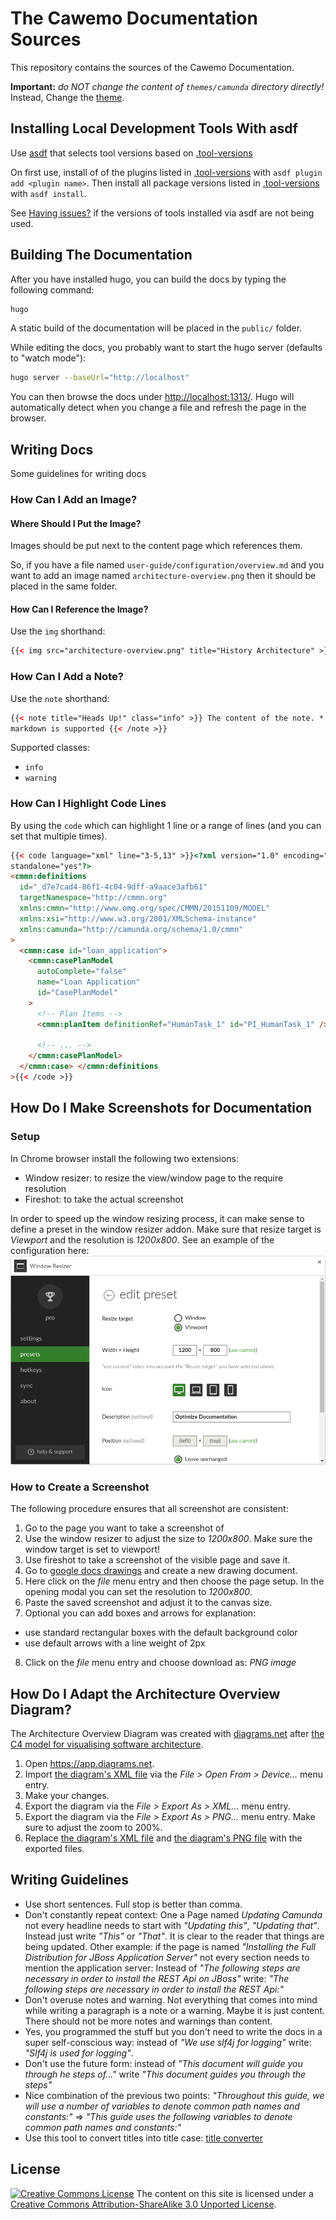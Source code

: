 # The Cawemo Documentation Sources

This repository contains the sources of the Cawemo Documentation.

**Important:** _do NOT change the content of `themes/camunda` directory directly!_
Instead, Change the [theme](//github.com/camunda/camunda-docs-theme).

## Installing Local Development Tools With asdf

Use [asdf](https://github.com/asdf-vm/asdf) that selects tool versions based on [.tool-versions](.tool-versions)

On first use, install of of the plugins listed in [.tool-versions](.tool-versions) with `asdf plugin add <plugin name>`.
Then install all package versions listed in [.tool-versions](.tool-versions) with `asdf install`.

See [Having issues?](https://asdf-vm.com/#/core-manage-asdf?id=having-issues) if the versions of tools
installed via asdf are not being used.

## Building The Documentation

After you have installed hugo, you can build the docs by typing the following command:

```bash
hugo
```

A static build of the documentation will be placed in the `public/` folder.

While editing the docs, you probably want to start the hugo server (defaults to "watch mode"):

```bash
hugo server --baseUrl="http://localhost"
```

You can then browse the docs under [http://localhost:1313/](http://localhost:1313/).
Hugo will automatically detect when you change a file and refresh the page in the browser.

## Writing Docs

Some guidelines for writing docs

### How Can I Add an Image?

#### Where Should I Put the Image?

Images should be put next to the content page which references them.

So, if you have a file named `user-guide/configuration/overview.md` and you want to add an image named `architecture-overview.png` then it should be placed in the same folder.

#### How Can I Reference the Image?

Use the `img` shorthand:

```html
{{< img src="architecture-overview.png" title="History Architecture" >}}
```

### How Can I Add a Note?

Use the `note` shorthand:

```html
{{< note title="Heads Up!" class="info" >}} The content of the note. * full *
markdown is supported {{< /note >}}
```

Supported classes:

- `info`
- `warning`

### How Can I Highlight Code Lines

By using the `code` which can highlight 1 line or a range of lines (and you can set that multiple times).

```html
{{< code language="xml" line="3-5,13" >}}<?xml version="1.0" encoding="UTF-8"
standalone="yes"?>
<cmmn:definitions
  id="_d7e7cad4-86f1-4c04-9dff-a9aace3afb61"
  targetNamespace="http://cmmn.org"
  xmlns:cmmn="http://www.omg.org/spec/CMMN/20151109/MODEL"
  xmlns:xsi="http://www.w3.org/2001/XMLSchema-instance"
  xmlns:camunda="http://camunda.org/schema/1.0/cmmn"
>
  <cmmn:case id="loan_application">
    <cmmn:casePlanModel
      autoComplete="false"
      name="Loan Application"
      id="CasePlanModel"
    >
      <!-- Plan Items -->
      <cmmn:planItem definitionRef="HumanTask_1" id="PI_HumanTask_1" />

      <!-- ... -->
    </cmmn:casePlanModel>
  </cmmn:case> </cmmn:definitions
>{{< /code >}}
```

## How Do I Make Screenshots for Documentation

### Setup

In Chrome browser install the following two extensions:

- Window resizer: to resize the view/window page to the require resolution
- Fireshot: to take the actual screenshot

In order to speed up the window resizing process, it can make sense to define a preset in the window resizer addon. Make sure that resize target is _Viewport_ and the resolution is _1200x800_. See an example of the configuration here:
![Window Resizer Preset](./img/window-resizer-preset.png)

### How to Create a Screenshot

The following procedure ensures that all screenshot are consistent:

1. Go to the page you want to take a screenshot of
2. Use the window resizer to adjust the size to _1200x800_. Make sure the window target is set to viewport!
3. Use fireshot to take a screenshot of the visible page and save it.
4. Go to [google docs drawings](https://docs.google.com/drawings) and create a new drawing document.
5. Here click on the _file_ menu entry and then choose the page setup. In the opening modal you can set the resolution to _1200x800_.
6. Paste the saved screenshot and adjust it to the canvas size.
7. Optional you can add boxes and arrows for explanation:

- use standard rectangular boxes with the default background color
- use default arrows with a line weight of 2px

8. Click on the _file_ menu entry and choose download as: _PNG image_

## How Do I Adapt the Architecture Overview Diagram?

The Architecture Overview Diagram was created with [diagrams.net][diagrams.net] after [the C4 model for visualising software architecture][C4 model].
1. Open https://app.diagrams.net.
1. Import [the diagram's XML file](./content/technical-guide/architecture.drawio) via the _File > Open From > Device..._ menu entry.
1. Make your changes.
1. Export the diagram via the _File > Export As > XML..._ menu entry.
1. Export the diagram via the _File > Export As > PNG..._ menu entry. Make sure to adjust the zoom to 200%.
1. Replace [the diagram's XML file](./content/technical-guide/architecture.drawio) and [the diagram's PNG file](./content/technical-guide/architecture.png) with the exported files.

## Writing Guidelines

- Use short sentences. Full stop is better than comma.
- Don't constantly repeat context: One a Page named _Updating Camunda_ not every headline needs to start with _"Updating this"_, _"Updating that"_. Instead just write _"This"_ or _"That"_. It is clear to the reader that things are being updated. Other example: if the page is named _"Installing the Full Distribution for JBoss Application Server"_ not every section needs to mention the application server: Instead of _"The following steps are necessary in order to install the REST Api on JBoss"_ write: _"The following steps are necessary in order to install the REST Api:"_
- Don't overuse notes and warning. Not everything that comes into mind while writing a paragraph is a note or a warning. Maybe it is just content. There should not be more notes and warnings than content.
- Yes, you programmed the stuff but you don't need to write the docs in a super self-conscious way: instead of _"We use slf4j for logging"_ write: _"Slf4j is used for logging"_.
- Don't use the future form: instead of _"This document will guide you through he steps of..."_ write _"This document guides you through the steps"_
- Nice combination of the previous two points: _"Throughout this guide, we will use a number of variables to denote common path names and constants:"_ => _"This guide uses the following variables to denote common path names and constants:"_
- Use this tool to convert titles into title case: [title converter][title converter]

## License

<a rel="license" href="http://creativecommons.org/licenses/by-sa/3.0/"><img alt="Creative Commons License" style="border-width:0" src="https://i.creativecommons.org/l/by-sa/3.0/80x15.png"></a> The content on this site is licensed under a <a rel="license" href="http://creativecommons.org/licenses/by-sa/3.0/">Creative Commons Attribution-ShareAlike 3.0 Unported License</a>.

[c4 model]: https://c4model.com/
[camunda nexus]: https://artifacts.camunda.com/artifactory/thirdparty/hugo/
[diagrams.net]: https://diagrams.net
[hugo]: http://gohugo.io/
[title converter]: http://individed.com/code/to-title-case/
